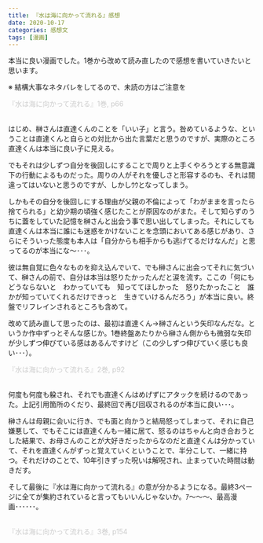 ```yaml
---
title: 『水は海に向かって流れる』感想
date: 2020-10-17
categories: 感想文
tags: [漫画]
---
```


本当に良い漫画でした。1巻から改めて読み直したので感想を書いていきたいと思います。

※ 結構大事なネタバレをしてるので、未読の方はご注意を　



<img src="https://firebasestorage.googleapis.com/v0/b/hukurouo.appspot.com/o/image%2Frapture_20201017015847.png?alt=media&token=82d9e855-1872-4088-8dd1-f7caa919c723" alt="" width="">

<br>
<font color="#CCCCCC">『水は海に向かって流れる』1巻, p66</font>
<br><br>

はじめ、榊さんは直達くんのことを「いい子」と言う。咎めているような、ということは直達くんと自らとの対比から出た言葉だと思うのですが、実際のところ直達くんは本当に良い子に見える。

でもそれは少しずつ自分を後回しにすることで周りと上手くやろうとする無意識下の行動によるものだった。周りの人がそれを優しさと形容するのも、それは間違ってはいないと思うのですが、しかしｳｳとなってしまう。

しかもその自分を後回しにする理由が父親の不倫によって「わがままを言ったら捨てられる」と幼少期の頃強く感じたことが原因なのがまた。そして知らずのうちに蓋をしていた記憶を榊さんと出会う事で思い出してしまった。それにしても直達くんは本当に誰にも迷惑をかけないことを念頭においてある感じがあり、さらにそういった態度も本人は「自分からも相手からも逃げてるだけなんだ」と思ってるのが本当にな～･･･。

彼は無自覚に色々なものを抑え込んでいて、でも榊さんに出会ってそれに気づいて、榊さんの前で、自分は本当は怒りたかったんだと涙を流す。ここの「何にもどうならないと　わかっていても　知っててほしかった　怒りたかったこと　誰かが知っていてくれるだけできっと　生きていけるんだろう」が本当に良い。終盤でリフレインされるところも含めて。

改めて読み直して思ったのは、最初は直達くん→榊さんという矢印なんだな。というか作中ずっとそんな感じか。1巻終盤あたりから榊さん側からも微弱な矢印が少しずつ伸びている感はあるんですけど（この少しずつ伸びていく感じも良い･･･）。

<img src="https://firebasestorage.googleapis.com/v0/b/hukurouo.appspot.com/o/image%2Frapture_20201017023021.png?alt=media&token=5143fcdf-a31a-4542-9b2a-bb22c5399df2" alt="" width="">

<br>
<font color="#CCCCCC">『水は海に向かって流れる』2巻, p92</font>
<br><br>

何度も何度も躱され、それでも直達くんはめげずにアタックを続けるのであった。上記引用箇所のくだり、最終回で再び回収されるのが本当に良い･･･。

榊さんは母親に会いに行き、でも面と向かうと結局怒ってしまって、それに自己嫌悪して、でもそこには直達くんも一緒に居て、怒るのはちゃんと向き合おうとした結果で、お母さんのことが大好きだったからなのだと直達くんは分かっていて、それを直達くんがずっと覚えていくということで、半分こして、一緒に持つ。それだけのことで、10年引きずった呪いは解呪され、止まっていた時間は動きだす。

そして最後に『水は海に向かって流れる』の意が分かるようになる。最終3ページに全てが集約されていると言ってもいいんじゃないか。ｱ～～～、最高漫画･･････。

<br>



<img src="https://firebasestorage.googleapis.com/v0/b/hukurouo.appspot.com/o/image%2Frapture_20201017123125.png?alt=media&token=5b2f7f4a-f2b4-4413-9459-00ee8c09fc47" alt="" width="">

<br>
<font color="#CCCCCC">『水は海に向かって流れる』3巻, p154</font>
<br><br>






